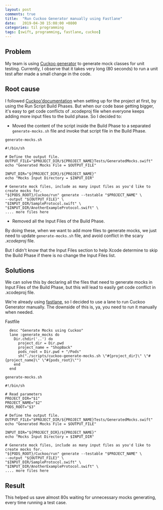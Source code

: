 ```yaml
---
layout: post
comments: true
title:  "Run Cuckoo Generator manually using Fastlane"
date:   2019-04-30 15:08:00 +0800
categories: til programming
tags: [swift, programming, fastlane, cuckoo]
---
```

## Problem
My team is using [Cuckoo generator](https://github.com/Brightify/Cuckoo) to generate mock classes for unit testing. Currently, I observe that it takes very long (80 seconds) to run a unit test after made a small change in the code.

## Root cause
I followed [Cuckoo'documentation](https://github.com/Brightify/Cuckoo#1-installation) when setting up for the project at first, by using the Run Script Build Phases. But when our code base getting bigger, it's easy to get code conflicts of .xcodeproj file when everyone keeps adding more input files to the build phase. So I decided to:
- Moved the content of the script inside the Build Phase to a separated `generate-mocks.sh` file and invoke that script file in the Build Phase. 

`generate-mocks.sh`
```
#!/bin/sh

# Define the output file. 
OUTPUT_FILE="$PROJECT_DIR/${PROJECT_NAME}Tests/GeneratedMocks.swift"
echo "Generated Mocks File = $OUTPUT_FILE"

INPUT_DIR="${PROJECT_DIR}/${PROJECT_NAME}"
echo "Mocks Input Directory = $INPUT_DIR"

# Generate mock files, include as many input files as you'd like to create mocks for.
"${PODS_ROOT}/Cuckoo/run" generate --testable "$PROJECT_NAME" \
--output "${OUTPUT_FILE}" \
"$INPUT_DIR/SampleProtocol.swift" \
"$INPUT_DIR/AnotherExampleProtocol.swift" \
.... more files here
```

- Removed all the Input Files of the Build Phase. 
  
By doing these, when we want to add more files to generate mocks, we just need to update `generate-mocks.sh` file, and avoid conflict in the scary *.xcodeproj* file.

But I didn't know that the Input Files section to help Xcode determine to skip the Build Phase if there is no change the Input Files list.

## Solutions
We can solve this by declaring all the files that need to generate mocks in Input Files of the Build Phase, but this will lead to easily get code conflict in .xcodeproj file.

We're already using [fastlane](https://fastlane.tools/), so I decided to use a lane to run Cuckoo Generator manually. The downside of this is, ya, you need to run it manually when needed.

Fastfile
```  
  desc "Generate Mocks using Cuckoo"
  lane :generate_mocks do 
    Dir.chdir('..') do
      project_dir = Dir.pwd
      project_name = "ShopBack"
      pods_root = Dir.pwd + "/Pods"
      sh("./scripts/cuckoo-generate-mocks.sh \"#{project_dir}\" \"#{project_name}\" \"#{pods_root}\"")
    end
  end
```

`generate-mocks.sh`
```
#!/bin/sh

# Read parameters
PROJECT_DIR="$1"
PROJECT_NAME="$2"
PODS_ROOT="$3"

# Define the output file. 
OUTPUT_FILE="$PROJECT_DIR/${PROJECT_NAME}Tests/GeneratedMocks.swift"
echo "Generated Mocks File = $OUTPUT_FILE"

INPUT_DIR="${PROJECT_DIR}/${PROJECT_NAME}"
echo "Mocks Input Directory = $INPUT_DIR"

# Generate mock files, include as many input files as you'd like to create mocks for.
"${PODS_ROOT}/Cuckoo/run" generate --testable "$PROJECT_NAME" \
--output "${OUTPUT_FILE}" \
"$INPUT_DIR/SampleProtocol.swift" \
"$INPUT_DIR/AnotherExampleProtocol.swift" \
.... more files here
```

## Result
This helped us save almost 80s waiting for unnecessary mocks generating, every time running a test case.